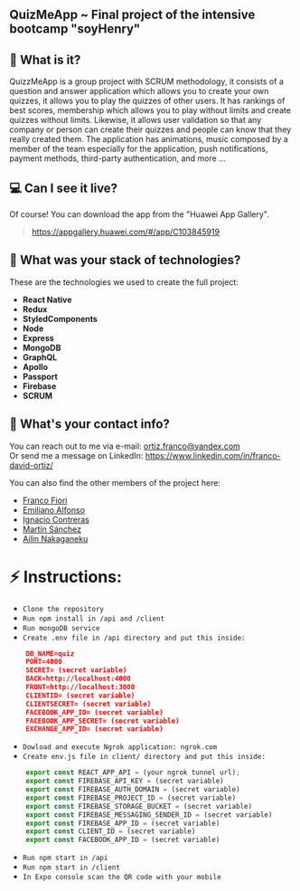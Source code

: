 ## QuizMeApp ~ Final project of the intensive bootcamp "soyHenry"

## 🤔 What is it?

QuizzMeApp is a group project with SCRUM methodology,
it consists of a question and answer application which
allows you to create your own quizzes, it allows you to
play the quizzes of other users. It has rankings of best scores,
membership which allows you to play without limits and create
quizzes without limits. Likewise, it allows user validation so
that any company or person can create their quizzes and people
can know that they really created them. The application has animations,
music composed by a member of the team especially for the application,
push notifications, payment methods, third-party authentication, and more ...

## 💻 Can I see it live?

Of course! You can download the app from the "Huawei App Gallery".

> https://appgallery.huawei.com/#/app/C103845919

## 🧱 What was your stack of technologies?

These are the technologies we used to create the full project:

-   **React Native**
-   **Redux**
-   **StyledComponents**
-   **Node**
-   **Express**
-   **MongoDB**
-   **GraphQL**
-   **Apollo**
-   **Passport**
-   **Firebase**
-   **SCRUM**

## 💬 What's your contact info?

You can reach out to me via e-mail: ortiz.franco@yandex.com\
Or send me a message on LinkedIn: https://www.linkedin.com/in/franco-david-ortiz/

You can also find the other members of the project here:

-   <a href="https://portfolio-franco-fiori.vercel.app/">Franco Fiori</a>
-   <a href="https://github.com/Aglowkeys">Emiliano Alfonso</a>
-   <a href="https://nc-devw.github.io/portfolio/">Ignacio Contreras</a>
-   <a href="https://github.com/tinsanchez00/">Martín Sánchez</a>
-   <a href="https://github.com/ailinnakaganeku/">Ailin Nakaganeku</a>

# ⚡ Instructions:

-   `Clone the repository`
-   `Run npm install in /api and /client`
-   `Run mongoDB service`
-   `Create .env file in /api directory and put this inside:`

```json
	DB_NAME=quiz
	PORT=4000
	SECRET= (secret variable)
	BACK=http://localhost:4000
	FRONT=http://localhost:3000
	CLIENTID= (secret variable)
	CLIENTSECRET= (secret variable)
	FACEBOOK_APP_ID= (secret variable)
	FACEBOOK_APP_SECRET= (secret variable)
	EXCHANGE_APP_ID= (secret variable)
```

-   `Dowload and execute Ngrok application: ngrok.com`
-   `Create env.js file in client/ directory and put this inside: `

```javascript
	export const REACT_APP_API = (your ngrok tunnel url);
	export const FIREBASE_API_KEY = (secret variable)
	export const FIREBASE_AUTH_DOMAIN = (secret variable)
	export const FIREBASE_PROJECT_ID = (secret variable)
	export const FIREBASE_STORAGE_BUCKET = (secret variable)
	export const FIREBASE_MESSAGING_SENDER_ID = (secret variable)
	export const FIREBASE_APP_ID = (secret variable)
	export const CLIENT_ID = (secret variable)
	export const FACEBOOK_APP_ID = (secret variable)
```

-   `Run npm start in /api`
-   `Run npm start in /client`
-   `In Expo console scan the QR code with your mobile`
